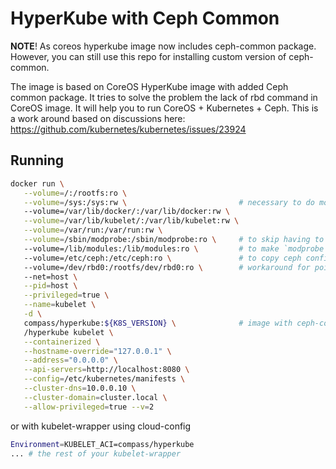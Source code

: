 HyperKube with Ceph Common
==========================

**NOTE**! As coreos hyperkube image now includes ceph-common package. However, you can still use this repo for installing custom version of ceph-common.

The image is based on CoreOS HyperKube image with added Ceph common package. It tries to solve the problem the lack of rbd command in CoreOS image. It will help you to run CoreOS + Kubernetes + Ceph. This is a work around based on discussions here: https://github.com/kubernetes/kubernetes/issues/23924

Running
-------

```bash
docker run \
   --volume=/:/rootfs:ro \
   --volume=/sys:/sys:rw \                         # necessary to do mount from container
   --volume=/var/lib/docker/:/var/lib/docker:rw \
   --volume=/var/lib/kubelet/:/var/lib/kubelet:rw \
   --volume=/var/run:/var/run:rw \
   --volume=/sbin/modprobe:/sbin/modprobe:ro \     # to skip having to install in container
   --volume=/lib/modules:/lib/modules:ro \         # to make `modprobe rbd` work
   --volume=/etc/ceph:/etc/ceph:ro \               # to copy ceph config from host
   --volume=/dev/rbd0:/rootfs/dev/rbd0:ro \        # workaround for point 3 above
   --net=host \
   --pid=host \
   --privileged=true \
   --name=kubelet \
   -d \
   compass/hyperkube:${K8S_VERSION} \              # image with ceph-common vendored-in
   /hyperkube kubelet \
   --containerized \
   --hostname-override="127.0.0.1" \
   --address="0.0.0.0" \
   --api-servers=http://localhost:8080 \
   --config=/etc/kubernetes/manifests \
   --cluster-dns=10.0.0.10 \
   --cluster-domain=cluster.local \
   --allow-privileged=true --v=2
```

or with kubelet-wrapper using cloud-config

```bash
Environment=KUBELET_ACI=compass/hyperkube
... # the rest of your kubelet-wrapper
```
